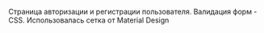 Страница авторизации и регистрации пользователя.
Валидация форм - CSS.
Использовалась сетка от Material Design